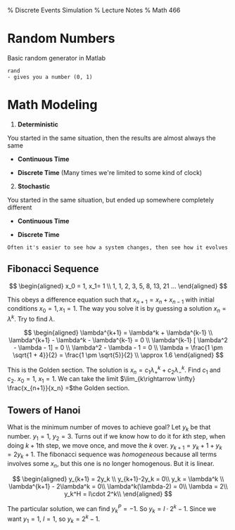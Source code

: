 % Discrete Events Simulation
% Lecture Notes
% Math 466

# Random Numbers

Basic random generator in Matlab

```
rand
- gives you a number (0, 1)
```

# Math Modeling

1. **Deterministic**

You started in the same situation, then the results are almost always the same

- **Continuous Time**

- **Discrete Time** (Many times we're limited to some kind of clock)

2. **Stochastic**

You started in the same situation, but ended up somewhere completely different

- **Continuous Time**

- **Discrete Time**


```
Often it's easier to see how a system changes, then see how it evolves
```

## Fibonacci Sequence

$$
\begin{aligned}
x_0 = 1, x_1= 1 \\
1, 1, 2, 3, 5, 8, 13, 21 …
\end{aligned}
$$

This obeys a difference equation such that $x_{n+1} = x_n + x_{n-1}$ with initial conditions $x_0 = 1, x_1 = 1$. The way you solve it is by guessing a solution $x_n = \lambda^k$. Try to find $\lambda$. 

$$
\begin{aligned}
\lambda^{k+1} = \lambda^k + \lambda^{k-1} \\
\lambda^{k+1} - \lambda^k - \lambda^{k-1} = 0 \\
\lambda^{k-1} [ \lambda^2 - \lambda - 1] = 0 \\
\lambda^2 - \lambda - 1 = 0 \\ 
\lambda = \frac{1 \pm \sqrt{1 + 4}}{2} = \frac{1 \pm \sqrt{5}}{2} \\
\approx 1.6
\end{aligned}
$$

This is the Golden section. The solution is $x_n = c_1 \lambda_+^k + c_2 \lambda_-^k$. Find $c_1$ and $c_2$. $x_0 = 1$, $x_1 = 1$. We can take the limit $\lim_{k\rightarrow \infty} \frac{x_{n+1}}{x_n} =$the Golden section.

## Towers of Hanoi

What is the minimum number of moves to achieve goal? Let $y_k$ be that number. $y_1 = 1$, $y_2 = 3$. Turns out if we know how to do it for $k$th step, when doing $k+1$th step, we move once, and move the $k$ over. $y_{k+1} = y_k + 1 + y_k = 2y_k + 1$. The fibonacci sequence was _homogeneous_ because all terms involves some $x_n$, but this one is no longer homogenous. But it is linear. 

$$
\begin{aligned}
y_{k+1} = 2y_k \\
y_{k+1}-2y_k = 0\\
y_k = \lambda^k \\
\lambda^{k+1} - 2\lambda^k = 0\\
\lambda^k(\lambda-2) = 0\\
\lambda = 2\\
y_k^H = l\cdot 2^k\\
\end{aligned}
$$

The particular solution, we can find $y_k^P = -1$. So $y_k=l\cdot 2^k - 1$. Since we want $y_1 = 1$, $l = 1$, so $y_k = 2^k-1$.